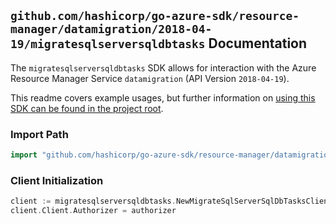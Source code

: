 
## `github.com/hashicorp/go-azure-sdk/resource-manager/datamigration/2018-04-19/migratesqlserversqldbtasks` Documentation

The `migratesqlserversqldbtasks` SDK allows for interaction with the Azure Resource Manager Service `datamigration` (API Version `2018-04-19`).

This readme covers example usages, but further information on [using this SDK can be found in the project root](https://github.com/hashicorp/go-azure-sdk/tree/main/docs).

### Import Path

```go
import "github.com/hashicorp/go-azure-sdk/resource-manager/datamigration/2018-04-19/migratesqlserversqldbtasks"
```


### Client Initialization

```go
client := migratesqlserversqldbtasks.NewMigrateSqlServerSqlDbTasksClientWithBaseURI("https://management.azure.com")
client.Client.Authorizer = authorizer
```

